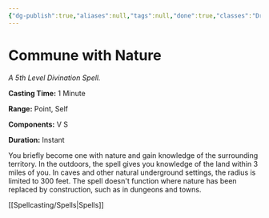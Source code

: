 ```yaml
---
{"dg-publish":true,"aliases":null,"tags":null,"done":true,"classes":"Druid, Ranger,","spellLevel":5,"school":"Divination","source":"PHB","permalink":"/spells/commune-with-nature/","dgHomeLink":false,"dgPassFrontmatter":true}
---
```


# Commune with Nature
*A 5th Level Divination Spell.*

**Casting Time:** 1 Minute

**Range:** Point, Self

**Components:** V S 

**Duration:** Instant

You briefly become one with nature and gain knowledge of the surrounding territory. In the outdoors, the spell gives you knowledge of the land within 3 miles of you. In caves and other natural underground settings, the radius is limited to 300 feet. The spell doesn't function where nature has been replaced by construction, such as in dungeons and towns.

[[Spellcasting/Spells|Spells]]